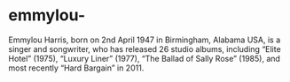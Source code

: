 # emmylou-
 Emmylou Harris, born on 2nd April 1947 in Birmingham, Alabama USA, is a singer and songwriter, who has released 26 studio albums, including “Elite Hotel” (1975), “Luxury Liner” (1977), “The Ballad of Sally Rose” (1985), and most recently “Hard Bargain” in 2011.
